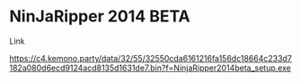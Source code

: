 # NinJaRipper 2014 BETA

Link

https://c4.kemono.party/data/32/55/32550cda6161216fa156dc18664c233d7182a080d6ecd9124acd8135d1631de7.bin?f=NinjaRipper2014beta_setup.exe
